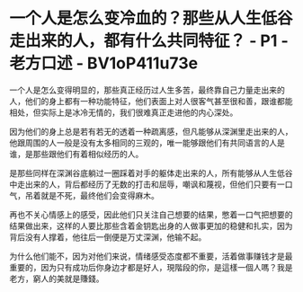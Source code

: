 # 一个人是怎么变冷血的？那些从人生低谷走出来的人，都有什么共同特征？ - P1 - 老方口述 - BV1oP411u73e

一个人是怎么变得明显的，那些真正经历过人生多苦，最终靠自己力量走出来的人，他们的身上都有一种功能特征，他们表面上对人很客气甚至很和善，跟谁都能相处，但实际上是冰冷无情的，我们很难真正走进他的内心深处。

因为他们的身上总是若有若无的透着一种疏离感，但凡能够从深渊里走出来的人，他跟周围的人一般是没有太多相同的三观的，唯一能够跟他们有共同语言的人是谁，是那些跟他们有着相似经历的人。

是那些同样在深渊谷底躺过一圈踩着对手的躯体走出来的人，所有能够从人生低谷中走出来的人，背后都经历了无数的打击和屈辱，嘲讽和蔑视，但他们只要有一口气，吊着就是不死，最终他们会变得麻木。

再也不关心情感上的感受，因此他们只关注自己想要的结果，憋着一口气把想要的结果做出来，这样的人要比那些含着金钥匙出身的人做事更加的稳健和扎实，因为背后没有人撑着，他往后一倒便是万丈深渊，他输不起。

为什么他们能不，因为对他们来说，情绪感受态度都不重要，活着做事赚钱才是最重要的，因为只有成功后你身边才都是好人，現階段的你，是這樣一個人嗎？我是老方，窮人的美就是賺錢。

